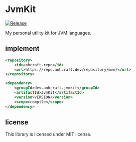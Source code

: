 # JvmKit
[![Release](https://travis-ci.org/anhcraft/JvmKit.svg?branch=master)](https://travis-ci.org/anhcraft/JvmKit)<br>

My personal utility kit for JVM languages.

## implement
```xml
<repository>
    <id>anhcraft-repo</id>
    <url>https://repo.anhcraft.dev/repository/mvn/</url>
</repository>
```

```xml
<dependency>
    <groupId>dev.anhcraft.jvmkit</groupId>
    <artifactId>JvmKit</artifactId>
    <version>VERSION</version>
    <scope>compile</scope>
</dependency>
```

## license
This library is licensed under MIT license.
